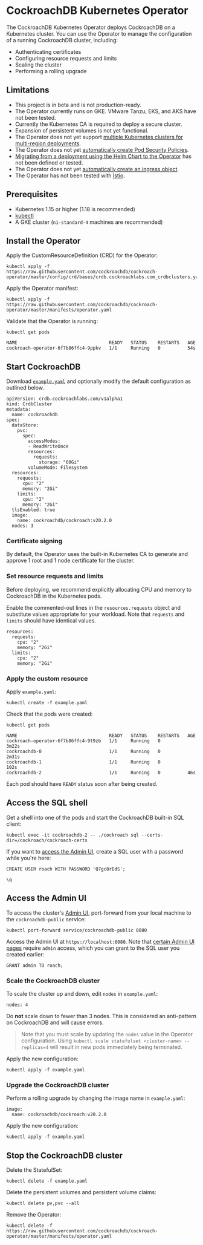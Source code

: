 # CockroachDB Kubernetes Operator

The CockroachDB Kubernetes Operator deploys CockroachDB on a Kubernetes cluster. You can use the Operator to manage the configuration of a running CockroachDB cluster, including:

- Authenticating certificates
- Configuring resource requests and limits
- Scaling the cluster
- Performing a rolling upgrade

## Limitations

- This project is in beta and is not production-ready.
- The Operator currently runs on GKE. VMware Tanzu, EKS, and AKS have not been tested.
- Currently the Kubernetes CA is required to deploy a secure cluster.
- Expansion of persistent volumes is not yet functional.
- The Operator does not yet support [multiple Kubernetes clusters for multi-region deployments](https://www.cockroachlabs.com/docs/stable/orchestrate-cockroachdb-with-kubernetes-multi-cluster.html#eks).
- The Operator does not yet [automatically create Pod Security Policies](https://github.com/cockroachdb/cockroach-operator/issues/216).
- [Migrating from a deployment using the Helm Chart to the Operator](https://github.com/cockroachdb/cockroach-operator/issues/140) has not been defined or tested.
- The Operator does not yet [automatically create an ingress object](https://github.com/cockroachdb/cockroach-operator/issues/76).
- The Operator has not been tested with [Istio](https://istio.io/).  

## Prerequisites

- Kubernetes 1.15 or higher (1.18 is recommended)
- [kubectl](https://kubernetes.io/docs/tasks/tools/install-kubectl/)
- A GKE cluster (`n1-standard-4` machines are recommended)

## Install the Operator

Apply the CustomResourceDefinition (CRD) for the Operator:

```
kubectl apply -f https://raw.githubusercontent.com/cockroachdb/cockroach-operator/master/config/crd/bases/crdb.cockroachlabs.com_crdbclusters.yaml
```

Apply the Operator manifest:

```
kubectl apply -f https://raw.githubusercontent.com/cockroachdb/cockroach-operator/master/manifests/operator.yaml
```

Validate that the Operator is running:

```
kubectl get pods
```

```
NAME                                  READY   STATUS    RESTARTS   AGE
cockroach-operator-6f7b86ffc4-9ppkv   1/1     Running   0          54s
```

## Start CockroachDB

Download [`example.yaml`](https://raw.githubusercontent.com/cockroachdb/cockroach-operator/master/examples/example.yaml) and optionally modify the default configuration as outlined below.

```
apiVersion: crdb.cockroachlabs.com/v1alpha1
kind: CrdbCluster
metadata:
  name: cockroachdb
spec:
  dataStore:
    pvc:
      spec:
        accessModes:
        - ReadWriteOnce
        resources:
          requests:
            storage: "60Gi"
        volumeMode: Filesystem
  resources:
    requests:
      cpu: "2"
      memory: "2Gi"
    limits:
      cpu: "2"
      memory: "2Gi"
  tlsEnabled: true
  image:
    name: cockroachdb/cockroach:v20.2.0
  nodes: 3
```

### Certificate signing

By default, the Operator uses the built-in Kubernetes CA to generate and approve 1 root and 1 node certificate for the cluster.

### Set resource requests and limits

Before deploying, we recommend explicitly allocating CPU and memory to CockroachDB in the Kubernetes pods. 

Enable the commented-out lines in the `resources.requests` object and substitute values appropriate for your workload. Note that `requests` and `limits` should have identical values.

```
resources:
  requests:
    cpu: "2"
    memory: "2Gi"
  limits:
    cpu: "2"
    memory: "2Gi"
```

### Apply the custom resource

Apply `example.yaml`:

```
kubectl create -f example.yaml
```

Check that the pods were created:

```
kubectl get pods
```

```
NAME                                  READY   STATUS    RESTARTS   AGE
cockroach-operator-6f7b86ffc4-9t9zb   1/1     Running   0          3m22s
cockroachdb-0                         1/1     Running   0          2m31s
cockroachdb-1                         1/1     Running   0          102s
cockroachdb-2                         1/1     Running   0          46s
```

Each pod should have `READY` status soon after being created.

## Access the SQL shell

Get a shell into one of the pods and start the CockroachDB built-in SQL client:

```
kubectl exec -it cockroachdb-2 -- ./cockroach sql --certs-dir=/cockroach/cockroach-certs
```

If you want to [access the Admin UI](#access-the-admin-ui), create a SQL user with a password while you're here:

```
CREATE USER roach WITH PASSWORD 'Q7gc8rEdS';
```

```
\q
```

## Access the Admin UI

To access the cluster's [Admin UI](https://www.cockroachlabs.com/docs/v20.2/admin-ui-overview), port-forward from your local machine to the `cockroachdb-public` service:

```
kubectl port-forward service/cockroachdb-public 8080
```

Access the Admin UI at `https://localhost:8080`. Note that [certain Admin UI pages](https://www.cockroachlabs.com/docs/v20.2/admin-ui-overview#admin-ui-access) require `admin` access, which you can grant to the SQL user you created earlier:

```
GRANT admin TO roach;
```

### Scale the CockroachDB cluster

To scale the cluster up and down, edit `nodes` in `example.yaml`:

```
nodes: 4
```

Do **not** scale down to fewer than 3 nodes. This is considered an anti-pattern on CockroachDB and will cause errors.

> Note that you must scale by updating the `nodes` value in the Operator configuration. Using `kubectl scale statefulset <cluster-name> --replicas=4` will result in new pods immediately being terminated.

Apply the new configuration:

```
kubectl apply -f example.yaml
```

### Upgrade the CockroachDB cluster

Perform a rolling upgrade by changing the image name in `example.yaml`:

```
image:
  name: cockroachdb/cockroach:v20.2.0
```

Apply the new configuration:

```
kubectl apply -f example.yaml
```

## Stop the CockroachDB cluster

Delete the StatefulSet:

```
kubectl delete -f example.yaml
```

Delete the persistent volumes and persistent volume claims:

```
kubectl delete pv,pvc --all
```

Remove the Operator:

```
kubectl delete -f https://raw.githubusercontent.com/cockroachdb/cockroach-operator/master/manifests/operator.yaml
```
